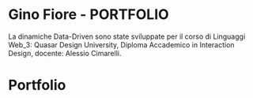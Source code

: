 # Gino Fiore - PORTFOLIO

La dinamiche Data-Driven sono state sviluppate per il corso di Linguaggi Web_3: Quasar Design University, Diploma Accademico in Interaction Design, docente: Alessio Cimarelli.

# Portfolio
